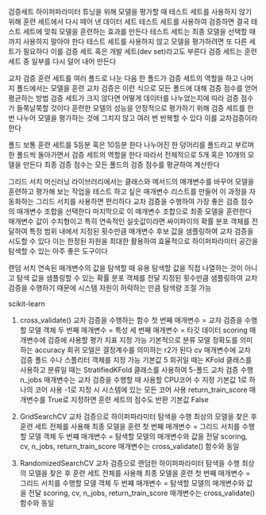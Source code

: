검증세트
하이퍼파라미터 튜닝을 위해 모델을 평가할 때 테스트 세트를 사용하지 않기 위해 훈련 세트에서 다시 
떼어 낸 데이터 세트
테스트 세트를 사용하여 검증하면 결국 테스트 세트에 맞춰 모델을 훈련하는 효과를 만든다
테스트 세트는 최종 모델을 선택할 때까지 사용하지 말아야 한다
테스트 세트를 사용하지 않고 모델을 평가하려면 또 다른 세트가 필요하다
이를 검증 세트 혹은 개발 세트(dev set)라고도 부른다
검증 세트는 훈련 세트 중 일부를 다시 덜어 내어 만든다

교차 검증
훈련 세트를 여러 폴드로 나눈 다음 한 폴드가 검증 세트의 역할을 하고 
나머지 폴드에서는 모델을 훈련
교차 검증은 이런 식으로 모든 폴드에 대해 검증 점수를 얻어 평균하는 방법
검증 세트가 크지 않다면 어떻게 데이터를 나누었는지에 따라 검증 점수가 들쭉날쭉할 것이다
훈련한 모델의 성능을 안정적으로 평가하기 위해 검증 세트를 한 번 나누어 모델을 평가하는 것에 그치지 않고
여러 번 반복할 수 있다
이를 교차검증이라 한다

폴드
보통 훈련 세트를 5등분 혹은 10등분 한다
나누어진 한 덩어리를 폴드라고 부르며 한 폴드씩 돌아가면서 검증 세트의 역할을 한다
따라서 전체적으로 5개 혹은 10개의 모델을 만든다
최종 검증 점수는 모든 폴드의 검증 점수를 평균하여 계산한다

그리드 서치
머신러닝 라이브러리에서는 클래스와 메서드의 매개변수를 바꾸어 모델을 훈련하고 평가해 보는 작업을
테스트 하고 싶은 매개변수 리스트를 만들어 이 과정을 자동화하는 그리드 서치를 사용하면 편리하다
교차 검증을 수행하여 가장 좋은 검증 점수의 매개변수 조합을 선택한다
마지막으로 이 매개변수 조합으로 최종 모델을 훈련한다
매개변수 값이 수치형이고 특히 연속적인 실숫값이라면 싸이파이의 확률 분포 객체를 전달하여
특정 범위 내에서 지정된 횟수만큼 매개변수 후보 값을 샘플링하여 교차 검증을 시도할 수 있다
이는 한정된 자원을 최대한 활용하여 효율적으로 하이퍼파라미터 공간을 탐색할 수 있는 아주 좋은 도구이다

랜덤 서치
연속된 매개변수의 값을 탐색할 때 유용
탐색할 값을 직접 나열하는 것이 아니고 탐색 값을 샘플링할 수 있는 확률 분포 객체를 전달
지정된 횟수만큼 샘플링하여 교차 검증을 수행하기 때문에 시스템 자원이 허락하는 만큼 탐색량 조절 가능

scikit-learn
1. cross_validate()
교차 검증을 수행하는 함수
첫 번째 매개변수 = 교차 검증을 수행할 모델 객체
두 번째 매개변수 = 특성
세 번째 매개변수 = 타깃 데이터
scoring 매개변수에 검증에 사용할 평가 지표 지정 가능 
기본적으로 분류 모델 정확도를 의미하는 accuracy
회귀 모델은 결정계수를 의미하는 r2가 된다
cv 매개변수에 교차 검증 폴드 수나 스플리터 객체를 지정 가능 기본값 5
회귀일 때는 KFold 클래스를 사용하고 분류일 때는 StratifiedKFold 클래스를 사용하여 5-폴드 교차 검증 수행
n_jobs 매개변수는 교차 검증을 수행할 때 사용할 CPU코어 수 지정 기본값 1로 하나의 코어 사용
-1로 지정 시 시스템에 있는 모든 코어 사용
return_train_score 매개변수를 True로 지정하면 훈련 세트의 점수도 반환 기본값 False

2. GridSearchCV
교차 검증으로 하이퍼파라미터 탐색을 수행
최상의 모델을 찾은 후 훈련 세트 전체를 사용해 최종 모델을 훈련
첫 번째 매개변수 = 그리드 서치를 수행할 모델 객체
두 번쨰 매개변수 = 탐색할 모델의 매개변수와 값을 전달
scoring, cv, n_jobs, return_train_score 매개변수는 cross_validate() 함수와 동일

3. RandomizedSearchCV
교차 검증으로 랜덤한 하이퍼파라미터 탐색을 수행
최상의 모델을 찾은 후 훈련 세트 전체를 사용해 최종 모델을 훈련
첫 번째 매개변수 = 그리드 서치를 수행할 모델 객체
두 번쨰 매개변수 = 탐색할 모델의 매개변수와 값을 전달
scoring, cv, n_jobs, return_train_score 매개변수는 cross_validate() 함수와 동일
